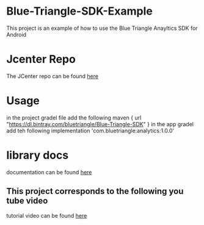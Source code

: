 # Blue-Triangle-SDK-Example
This project is an example of how to use the Blue Triangle Anayltics SDK for Android 
# Jcenter Repo 
The JCenter repo can be found [here](https://bintray.com/bluetriangle/Blue-Triangle-SDK/com.bluetriangle%3Aanalytics)
# Usage
in the project gradel file add the following 
maven {
            url  "https://dl.bintray.com/bluetriangle/Blue-Triangle-SDK"
        }
in the app gradel add teh following 
    implementation 'com.bluetriangle:analytics:1.0.0'
# library docs
documentation can be found [here](https://help.bluetriangle.com/hc/en-us/articles/360043600973-Android-SDK-Documentation-PDF)
## This project corresponds to the following you tube video
tutorial video can be found [here](https://www.youtube.com/watch?v=jErYZQj6C6o)
